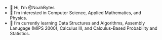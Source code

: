 - 👋 Hi, I’m @NoahBytes
- 👀 I’m interested in Computer Science, Applied Mathematics, and Physics.
- 🌱 I’m currently learning Data Structures and Algorithms, Assembly Lanugage (MIPS 2000), Calculus III, and Calculus-Based Probability and Statistics.

<!---
NoahBytes/NoahBytes is a ✨ special ✨ repository because its `README.md` (this file) appears on your GitHub profile.
You can click the Preview link to take a look at your changes.
--->
